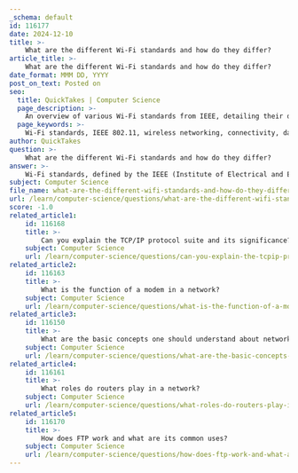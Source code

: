 ```yaml
---
_schema: default
id: 116177
date: 2024-12-10
title: >-
    What are the different Wi-Fi standards and how do they differ?
article_title: >-
    What are the different Wi-Fi standards and how do they differ?
date_format: MMM DD, YYYY
post_on_text: Posted on
seo:
  title: QuickTakes | Computer Science
  page_description: >-
    An overview of various Wi-Fi standards from IEEE, detailing their data rates, frequency bands, and technological advancements, illustrating the evolution from the original 802.11 to the upcoming Wi-Fi 7.
  page_keywords: >-
    Wi-Fi standards, IEEE 802.11, wireless networking, connectivity, data rates, frequency bands, MIMO, OFDMA, Wi-Fi 6E, Wi-Fi 7, evolution of Wi-Fi, technology enhancements
author: QuickTakes
question: >-
    What are the different Wi-Fi standards and how do they differ?
answer: >-
    Wi-Fi standards, defined by the IEEE (Institute of Electrical and Electronics Engineers) under the 802.11 protocol, have evolved significantly since their inception in 1997. Each standard introduces improvements in speed, frequency bands, and overall performance. Here’s a summary of the key Wi-Fi standards and their differences:\n\n1. **IEEE 802.11 (1997)**: The original standard, offering a maximum data rate of about 2 Mbps, primarily operating in the 2.4 GHz band.\n\n2. **IEEE 802.11a (1999)**: This standard operates at 5 GHz and provides a maximum data rate of 54 Mbps. It was designed for commercial and industrial use, offering less interference but a shorter range compared to 2.4 GHz.\n\n3. **IEEE 802.11b (1999)**: Operating in the 2.4 GHz band, it supports a maximum data rate of 11 Mbps. It became popular for home networking due to its longer range.\n\n4. **IEEE 802.11g (2003)**: This standard combines the best of both 802.11a and 802.11b, operating in the 2.4 GHz band with a maximum data rate of 54 Mbps, thus providing backward compatibility with 802.11b.\n\n5. **IEEE 802.11n (2009)**: Known as Wi-Fi 4, it operates on both 2.4 GHz and 5 GHz bands, supporting a maximum data rate of 600 Mbps. It utilizes MIMO (Multiple Input Multiple Output) technology to improve performance and range.\n\n6. **IEEE 802.11ac (2014)**: Also referred to as Wi-Fi 5, this standard primarily operates on the 5 GHz band and offers a maximum data rate of 1.3 Gbps. It enhances performance in high-bandwidth applications and is widely used in modern devices.\n\n7. **IEEE 802.11ax (2019)**: Known as Wi-Fi 6, this standard is a significant upgrade, providing speeds up to 10-12 Gbps and improved efficiency in crowded environments. It operates on both 2.4 GHz and 5 GHz bands.\n\n8. **IEEE 802.11ax-2021 (Wi-Fi 6E)**: This extension of Wi-Fi 6 includes the 6 GHz band, allowing for additional channels and reduced congestion, maintaining speeds of 10-12 Gbps.\n\n9. **IEEE 802.11be (2024/2025)**: Expected to be known as Wi-Fi 7, this upcoming standard aims to achieve maximum data rates of up to 40 Gbps, operating across 2.4 GHz, 5 GHz, and 6 GHz bands.\n\n### Key Differences:\n- **Frequency Bands**: Wi-Fi standards operate on either the 2.4 GHz or 5 GHz bands, with newer standards like Wi-Fi 6E also utilizing the 6 GHz band.\n- **Maximum Data Rates**: Each successive standard has increased the maximum theoretical data rates, with Wi-Fi 7 expected to reach up to 40 Gbps.\n- **Technology Enhancements**: Newer standards incorporate advanced technologies such as MIMO and OFDMA (Orthogonal Frequency Division Multiple Access) to improve performance, especially in dense environments.\n\nIn summary, the evolution of Wi-Fi standards reflects advancements in technology aimed at meeting the growing demand for faster and more reliable wireless connectivity.
subject: Computer Science
file_name: what-are-the-different-wifi-standards-and-how-do-they-differ.md
url: /learn/computer-science/questions/what-are-the-different-wifi-standards-and-how-do-they-differ
score: -1.0
related_article1:
    id: 116168
    title: >-
        Can you explain the TCP/IP protocol suite and its significance?
    subject: Computer Science
    url: /learn/computer-science/questions/can-you-explain-the-tcpip-protocol-suite-and-its-significance
related_article2:
    id: 116163
    title: >-
        What is the function of a modem in a network?
    subject: Computer Science
    url: /learn/computer-science/questions/what-is-the-function-of-a-modem-in-a-network
related_article3:
    id: 116150
    title: >-
        What are the basic concepts one should understand about networking?
    subject: Computer Science
    url: /learn/computer-science/questions/what-are-the-basic-concepts-one-should-understand-about-networking
related_article4:
    id: 116161
    title: >-
        What roles do routers play in a network?
    subject: Computer Science
    url: /learn/computer-science/questions/what-roles-do-routers-play-in-a-network
related_article5:
    id: 116170
    title: >-
        How does FTP work and what are its common uses?
    subject: Computer Science
    url: /learn/computer-science/questions/how-does-ftp-work-and-what-are-its-common-uses
---
```


&nbsp;